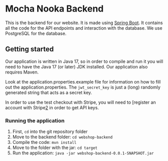 # Mocha Nooka Backend

This is the backend for our website. It is made using [Spring Boot][1]. It contains all the code for the API endpoints and interaction with the database. We use PostgreSQL for the database.

## Getting started

Our application is written in Java 17, so in order to compile and run it you will need to have the Java 17 (or later) JDK installed. Our application also requires Maven.

Look at the application.properties.example file for information on how to fill out the application.properties. The `jwt_secret_key` is just a (long) randomly generated string that acts as a secret key.

In order to use the test checkout with Stripe, you will need to [register an account with Stripe[2] in order to get API keys.

### Running the application

1. First, `cd` into the git repository folder
2. Move to the backend folder: `cd webshop-backend`
3. Compile the code: `mvn install`
4. Move to the folder with the jar: `cd target`
5. Run the application: `java -jar webshop-backend-0.0.1-SNAPSHOT.jar`

[1]: https://spring.io/projects/spring-boot
[2]: https://dashboard.stripe.com/register
